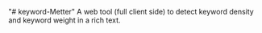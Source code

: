 "# keyword-Metter" 
A web tool (full client side) to detect keyword density and keyword weight in a rich text.
